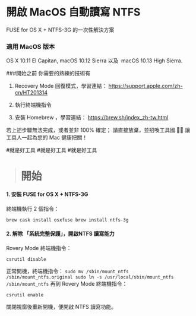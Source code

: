 # 開啟 MacOS 自動讀寫 NTFS
FUSE for OS X + NTFS-3G 的一次性解決方案

### 適用 MacOS 版本
OS X 10.11 El Capitan, macOS 10.12 Sierra 以及
 macOS 10.13 High Sierra.

###開始之前
你需要的熟練的技術有

1. Recovery Mode 回復模式，學習連結：
https://support.apple.com/zh-cn/HT201314

2. 執行終端機指令
3. 安裝 Homebrew ，學習連結：
https://brew.sh/index_zh-tw.html

若上述步驟無法完成，或者並非 100% 確定；
請直接放棄，並招喚工具國 🤹‍♂️
讓工具人一起為您的 Mac 健康把關！


 #就是好工具 #就是好工具 #就是好工具

> # 開始


#### 1. 安裝 FUSE for OS X + NTFS-3G

終端機執行 2 個指令：

`
brew cask install osxfuse
brew install ntfs-3g
`

#### 2. 解除 「系統完整保護」，開啟NTFS 讀寫能力 

Rovery Mode 終端機指令：

`csrutil disable`

正常開機，終端機指令：
`
sudo mv /sbin/mount_ntfs /sbin/mount_ntfs.original
sudo ln -s /usr/local/sbin/mount_ntfs /sbin/mount_ntfs
`
再到 Rovery Mode 終端機指令：

`csrutil enable`

關閉視窗後重新開機，便開啟 NTFS 讀寫功能。

